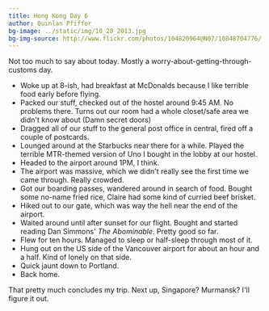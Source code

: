 ```yaml
---
title: Hong Kong Day 6
author: Quinlan Pfiffer
bg-image: ../static/img/10_28_2013.jpg
bg-img-source: http://www.flickr.com/photos/104820964@N07/10848704776/
---
```


Not too much to say about today. Mostly a worry-about-getting-through-customs
day.

* Woke up at 8-ish, had breakfast at McDonalds because I like terrible food
  early before flying.
* Packed our stuff, checked out of the hostel around 9:45 AM. No problems there.
  Turns out our room had a whole closet/safe area we didn't know about (Damn
secret doors)
* Dragged all of our stuff to the general post office in central, fired off a
  couple of postcards.
* Lounged around at the Starbucks near there for a while. Played the terrible
  MTR-themed version of Uno I bought in the lobby at our hostel.
* Headed to the airport around 1PM, I think.
* The airport was massive, which we didn't really see the first time we came
  through. Really crowded.
* Got our boarding passes, wandered around in search of food. Bought some
  no-name fried rice, Claire had some kind of curried beef brisket.
* Hiked out to our gate, which was way the hell near the end of the airport.
* Waited around until after sunset for our flight. Bought and started reading
  Dan Simmons' _The Abominable_. Pretty good so far.
* Flew for ten hours. Managed to sleep or half-sleep through most of it.
* Hung out on the US side of the Vancouver airport for about an hour and a half.
  Kind of lonely on that side.
* Quick jaunt down to Portland.
* Back home.

That pretty much concludes my trip. Next up, Singapore? Murmansk? I'll figure it
out.
